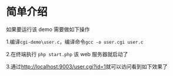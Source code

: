 简单介绍
===
如果要运行该 demo 需要做如下操作 

1.编译`cgi-demo\user.c`，编译命令`gcc -o user.cgi user.c`

2.在终端执行 `php start.php`  该 web 服务器就启动了 

3.通过[http://localhost:9003/user.cgi?id=1][1]就可以访问看到如下效果了

  [1]: http://localhost:9003/user.cgi?id=1
